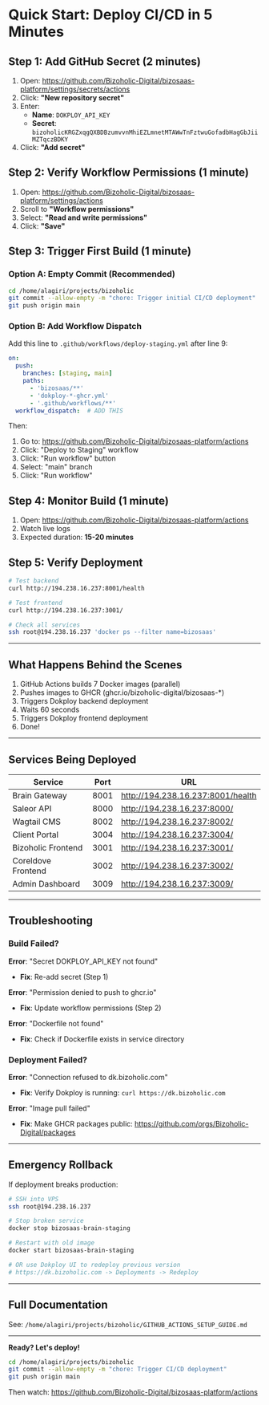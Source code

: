 # Quick Start: Deploy CI/CD in 5 Minutes

## Step 1: Add GitHub Secret (2 minutes)

1. Open: https://github.com/Bizoholic-Digital/bizosaas-platform/settings/secrets/actions
2. Click: **"New repository secret"**
3. Enter:
   - **Name**: `DOKPLOY_API_KEY`
   - **Secret**: `bizoholicKRGZxqgQXBDBzumvvnMhiEZLmnetMTAWwTnFztwuGofadbHagGbJiiMZTqczBDKY`
4. Click: **"Add secret"**

## Step 2: Verify Workflow Permissions (1 minute)

1. Open: https://github.com/Bizoholic-Digital/bizosaas-platform/settings/actions
2. Scroll to **"Workflow permissions"**
3. Select: **"Read and write permissions"**
4. Click: **"Save"**

## Step 3: Trigger First Build (1 minute)

### Option A: Empty Commit (Recommended)

```bash
cd /home/alagiri/projects/bizoholic
git commit --allow-empty -m "chore: Trigger initial CI/CD deployment"
git push origin main
```

### Option B: Add Workflow Dispatch

Add this line to `.github/workflows/deploy-staging.yml` after line 9:

```yaml
on:
  push:
    branches: [staging, main]
    paths:
      - 'bizosaas/**'
      - 'dokploy-*-ghcr.yml'
      - '.github/workflows/**'
  workflow_dispatch:  # ADD THIS
```

Then:
1. Go to: https://github.com/Bizoholic-Digital/bizosaas-platform/actions
2. Click: "Deploy to Staging" workflow
3. Click: "Run workflow" button
4. Select: "main" branch
5. Click: "Run workflow"

## Step 4: Monitor Build (1 minute)

1. Open: https://github.com/Bizoholic-Digital/bizosaas-platform/actions
2. Watch live logs
3. Expected duration: **15-20 minutes**

## Step 5: Verify Deployment

```bash
# Test backend
curl http://194.238.16.237:8001/health

# Test frontend
curl http://194.238.16.237:3001/

# Check all services
ssh root@194.238.16.237 'docker ps --filter name=bizosaas'
```

---

## What Happens Behind the Scenes

1. GitHub Actions builds 7 Docker images (parallel)
2. Pushes images to GHCR (ghcr.io/bizoholic-digital/bizosaas-*)
3. Triggers Dokploy backend deployment
4. Waits 60 seconds
5. Triggers Dokploy frontend deployment
6. Done!

---

## Services Being Deployed

| Service | Port | URL |
|---------|------|-----|
| Brain Gateway | 8001 | http://194.238.16.237:8001/health |
| Saleor API | 8000 | http://194.238.16.237:8000/ |
| Wagtail CMS | 8002 | http://194.238.16.237:8002/ |
| Client Portal | 3004 | http://194.238.16.237:3004/ |
| Bizoholic Frontend | 3001 | http://194.238.16.237:3001/ |
| Coreldove Frontend | 3002 | http://194.238.16.237:3002/ |
| Admin Dashboard | 3009 | http://194.238.16.237:3009/ |

---

## Troubleshooting

### Build Failed?

**Error**: "Secret DOKPLOY_API_KEY not found"
- **Fix**: Re-add secret (Step 1)

**Error**: "Permission denied to push to ghcr.io"
- **Fix**: Update workflow permissions (Step 2)

**Error**: "Dockerfile not found"
- **Fix**: Check if Dockerfile exists in service directory

### Deployment Failed?

**Error**: "Connection refused to dk.bizoholic.com"
- **Fix**: Verify Dokploy is running: `curl https://dk.bizoholic.com`

**Error**: "Image pull failed"
- **Fix**: Make GHCR packages public: https://github.com/orgs/Bizoholic-Digital/packages

---

## Emergency Rollback

If deployment breaks production:

```bash
# SSH into VPS
ssh root@194.238.16.237

# Stop broken service
docker stop bizosaas-brain-staging

# Restart with old image
docker start bizosaas-brain-staging

# OR use Dokploy UI to redeploy previous version
# https://dk.bizoholic.com -> Deployments -> Redeploy
```

---

## Full Documentation

See: `/home/alagiri/projects/bizoholic/GITHUB_ACTIONS_SETUP_GUIDE.md`

---

**Ready? Let's deploy!**

```bash
cd /home/alagiri/projects/bizoholic
git commit --allow-empty -m "chore: Trigger CI/CD deployment"
git push origin main
```

Then watch: https://github.com/Bizoholic-Digital/bizosaas-platform/actions
